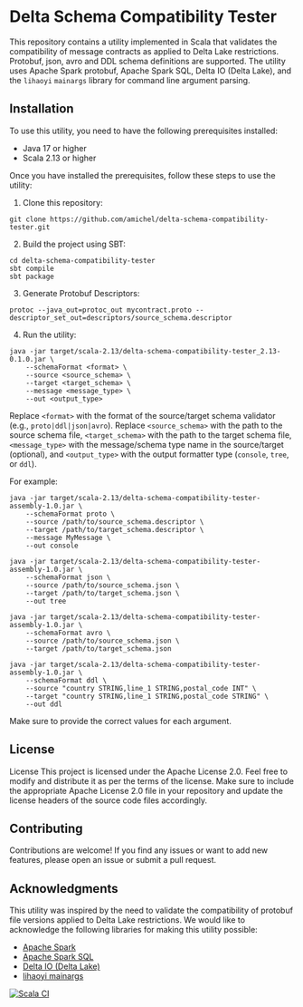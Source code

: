 # Delta Schema Compatibility Tester

This repository contains a utility implemented in Scala that validates the compatibility of message contracts as applied to Delta Lake restrictions. 
Protobuf, json, avro and DDL schema definitions are supported.
The utility uses Apache Spark protobuf, Apache Spark SQL, Delta IO (Delta Lake), and the `lihaoyi` `mainargs` library for command line argument parsing.

## Installation

To use this utility, you need to have the following prerequisites installed:

- Java 17 or higher
- Scala 2.13 or higher

Once you have installed the prerequisites, follow these steps to use the utility:

1. Clone this repository:

```shell
git clone https://github.com/amichel/delta-schema-compatibility-tester.git
```

2. Build the project using SBT:

```shell
cd delta-schema-compatibility-tester
sbt compile
sbt package
```
3. Generate Protobuf Descriptors:
```shell
protoc --java_out=protoc_out mycontract.proto --descriptor_set_out=descriptors/source_schema.descriptor
```
4. Run the utility:

```shell
java -jar target/scala-2.13/delta-schema-compatibility-tester_2.13-0.1.0.jar \
    --schemaFormat <format> \
    --source <source_schema> \
    --target <target_schema> \
    --message <message_type> \
    --out <output_type>
```

Replace `<format>` with the format of the source/target schema validator (e.g., `proto|ddl|json|avro`). Replace `<source_schema>` with the path to the source schema file, `<target_schema>` with the path to the target schema file, `<message_type>` with the message/schema type name in the source/target (optional), and `<output_type>` with the output formatter type (`console`, `tree`, or `ddl`).

For example:

```shell
java -jar target/scala-2.13/delta-schema-compatibility-tester-assembly-1.0.jar \
    --schemaFormat proto \
    --source /path/to/source_schema.descriptor \
    --target /path/to/target_schema.descriptor \
    --message MyMessage \
    --out console
```
```shell
java -jar target/scala-2.13/delta-schema-compatibility-tester-assembly-1.0.jar \
    --schemaFormat json \
    --source /path/to/source_schema.json \
    --target /path/to/target_schema.json \
    --out tree
```
```shell
java -jar target/scala-2.13/delta-schema-compatibility-tester-assembly-1.0.jar \
    --schemaFormat avro \
    --source /path/to/source_schema.json \
    --target /path/to/target_schema.json
```
```shell
java -jar target/scala-2.13/delta-schema-compatibility-tester-assembly-1.0.jar \
    --schemaFormat ddl \
    --source "country STRING,line_1 STRING,postal_code INT" \
    --target "country STRING,line_1 STRING,postal_code STRING" \
    --out ddl
```
Make sure to provide the correct values for each argument.

## License

License
This project is licensed under the Apache License 2.0. Feel free to modify and distribute it as per the terms of the license.
Make sure to include the appropriate Apache License 2.0 file in your repository and update the license headers of the source code files accordingly.

## Contributing

Contributions are welcome! If you find any issues or want to add new features, please open an issue or submit a pull request.

## Acknowledgments

This utility was inspired by the need to validate the compatibility of protobuf file versions applied to Delta Lake restrictions. We would like to acknowledge the following libraries for making this utility possible:

- [Apache Spark](https://spark.apache.org)
- [Apache Spark SQL](https://spark.apache.org/sql)
- [Delta IO (Delta Lake)](https://delta.io)
- [lihaoyi mainargs](https://github.com/lihaoyi/mainargs)

[![Scala CI](https://github.com/amichel/delta-schema-compatibility-tester/actions/workflows/scala.yml/badge.svg?branch=main)](https://github.com/amichel/delta-schema-compatibility-tester/actions/workflows/scala.yml)
